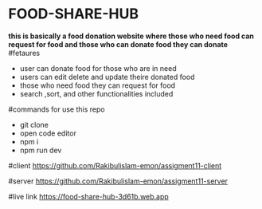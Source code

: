 # FOOD-SHARE-HUB
**this is basically a food donation website where those who need food can request for food and those who can donate food they can donate**
#fetaures
* user can donate food for those who are in need
* users can edit delete and update theire donated food 
* those who need food they can request for food
* search ,sort, and other functionalities included

#commands for use this repo 
* git clone
* open code editor
* npm i
* npm run dev

#client 
https://github.com/Rakibulislam-emon/assigment11-client

#server
https://github.com/Rakibulislam-emon/assigment11-server

#live link
 https://food-share-hub-3d61b.web.app
